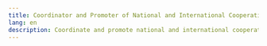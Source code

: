 ```yaml
---
title: Coordinator and Promoter of National and International Cooperation Regarding Digital Security
lang: en
description: Coordinate and promote national and international cooperation related to digital security.
---
```

